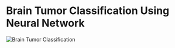 # Brain Tumor Classification Using Neural Network

![Brain Tumor Classification](https://github.com/user-attachments/assets/d1f05113-e92e-4648-bcc5-0c4b8633805f)
